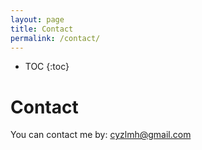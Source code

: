 ```yaml
---
layout: page
title: Contact
permalink: /contact/
---
```


* TOC
{:toc}

# Contact

You can contact me by: [cyzlmh@gmail.com](cyzlmh@gmail.com)
